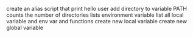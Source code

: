 create an alias
script that print hello user
add directory to variable PATH
counts the number of directories 
lists environment variable
list all local variable and env var and functions
create new local variable
create new global variable
